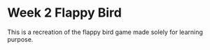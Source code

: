 
# Week 2 Flappy Bird

This is a recreation of the flappy bird game made solely for learning purpose.

